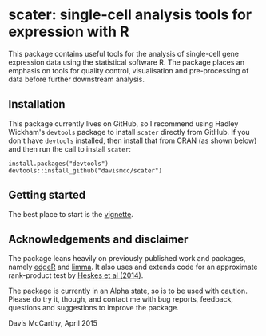 # scater: single-cell analysis tools for expression with R

This package contains useful tools for the analysis of single-cell
gene expression data using the statistical software R. The package places an
emphasis on tools for quality control, visualisation and pre-processing of data
before further downstream analysis.

## Installation
This package currently lives on GitHub, so I recommend using Hadley Wickham's 
`devtools` package to install `scater` directly from GitHub. If you don't have 
`devtools` installed, then install that from CRAN (as shown below) and then run
the call to install `scater`:

```{r }
install.packages("devtools")
devtools::install_github("davismcc/scater")
```

## Getting started

The best place to start is the [vignette](http://htmlpreview.github.io/?http://github.com/davismcc/scater/blob/master/inst/doc/vignette.html).

## Acknowledgements and disclaimer

The package leans heavily on previously published work and packages, namely [edgeR](http://bioconductor.org/packages/release/bioc/html/edgeR.html) and [limma](http://bioconductor.org/packages/release/bioc/html/limma.html). It also uses and extends code for an approximate rank-product test by [Heskes et al (2014)](http://dx.doi.org/10.1186/s12859-014-0367-1).

The package is currently in an Alpha state, so is to be used with caution. 
Please do try it, though, and contact me with bug reports, feedback, questions
and suggestions to improve the package.

Davis McCarthy, April 2015

